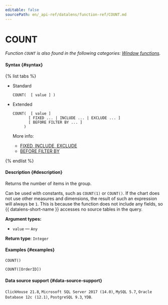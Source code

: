 ```yaml
---
editable: false
sourcePath: en/_api-ref/datalens/function-ref/COUNT.md
---
```


# COUNT

_Function `COUNT` is also found in the following categories: [Window functions](COUNT_WINDOW.md)._

#### Syntax {#syntax}

{% list tabs %}

- Standard

  ```
  COUNT(  [ value ] )
  ```

- Extended

  ```
  COUNT(  [ value ]
         [ FIXED ... | INCLUDE ... | EXCLUDE ... ]
         [ BEFORE FILTER BY ... ]
       )
  ```

  More info:
  - [FIXED, INCLUDE, EXCLUDE](aggregation-functions.md#syntax-lod)
  - [BEFORE FILTER BY](aggregation-functions.md#syntax-before-filter-by)

{% endlist %}

#### Description {#description}
Returns the number of items in the group.

Can be used with constants, such as `COUNT(1)` or `COUNT()`. If the chart does not use other measures and dimensions, the result of such an expression will always be `1`. This is because the function does not include any fields, so {{ datalens-short-name }} accesses no source tables in the query.

**Argument types:**
- `value` — `Any`


**Return type**: `Integer`

#### Examples {#examples}

```
COUNT()
```

```
COUNT([OrderID])
```


#### Data source support {#data-source-support}

`ClickHouse 21.8`, `Microsoft SQL Server 2017 (14.0)`, `MySQL 5.7`, `Oracle Database 12c (12.1)`, `PostgreSQL 9.3`, `YDB`.
